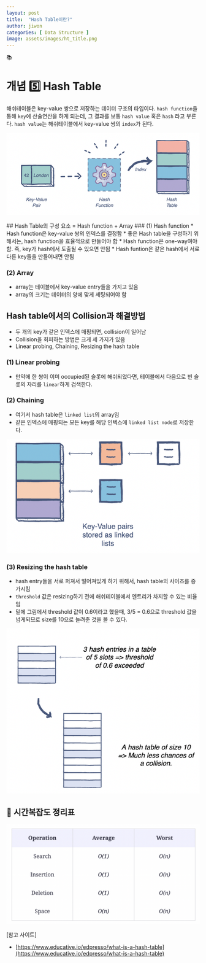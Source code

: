 ```yaml
---
layout: post
title:  "Hash Table이란?"
author: jiwon
categories: [ Data Structure ]
image: assets/images/ht_title.png
---
```

📚  
# 개념 5️⃣ Hash Table  

해쉬테이블은 key-value 쌍으로 저장하는 데이터 구조의 타입이다. ```hash function```을 통해 ```key```에 산술연산을 하게 되는데, 그 결과를 보통 ```hash value``` 혹은 ```hash``` 라고 부른다. ```hash value```는 해쉬테이블에서 key-value 쌍의 ```index```가 된다. 
<p align="center"><img src="/assets/images/ht_1.png"></p>  
## Hash Table의 구성 요소 = Hash function + Array
### (1) Hash function
* Hash function은 key-value 쌍의 인덱스를 결정함
* 좋은 Hash table을 구성하기 위해서는, hash function을 효율적으로 만들어야 함 
* Hash function은 one-way여야 함. 즉, key가 hash에서 도출될 수 있으면 안됨
* Hash funtion은 같은 hash에서 서로 다른 key들을 만들어내면 안됨

### (2) Array
* array는 테이블에서 key-value entry들을 가지고 있음
* array의 크기는 데이터의 양에 맞게 세팅되어야 함 

## Hash table에서의 Collision과 해결방법
* 두 개의 key가 같은 인덱스에 매핑되면, collision이 일어남
* Collision을 회피하는 방법은 크게 세 가지가 있음
* Linear probing, Chaining, Resizing the hash table

### (1) Linear probing
* 만약에 한 쌍이 이미 occupied된 슬롯에 해쉬되었다면, 테이블에서 다음으로 빈 슬롯의 자리를 ```linear```하게 검색한다.

### (2) Chaining
* 여기서 hash table은 ```linked list```의 array임
* 같은 인덱스에 매핑되는 모든 key를 해당 인텍스에 ```linked list node```로 저장한다.
<p align="center"><img src="/assets/images/ht_2.png"></p>

### (3) Resizing the hash table
* hash entry들을 서로 퍼져서 떨어져있게 하기 위해서, hash table의 사이즈를 증가시킴
* ```threshold``` 값은 resizing하기 전에 해쉬테이블에서 엔트리가 차지할 수 있는 비율임
* 밑에 그림에서 threshold 값이 0.6이라고 했을때, 3/5 = 0.6으로 threshold 값을 넘게되므로 size를 10으로 늘려준 것을 볼 수 있다.
<p align="center"><img src="/assets/images/ht_3.png"></p>

## 🌟 시간복잡도 정리표 
<p align="center"><img src="/assets/images/ht_4.png"></p>





[참고 사이트]  
- [https://www.educative.io/edpresso/what-is-a-hash-table](https://www.educative.io/edpresso/what-is-a-hash-table)
